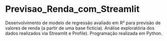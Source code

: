 # Previsao_Renda_com_Streamlit
Desenvolvimento de modelo de regressão avaliado em R² para previsão de valores de renda (a partir de uma base fictícia).  Análise exploratória dos dados realizados via Streamlit e Profile).  Programação realizada em Python.

